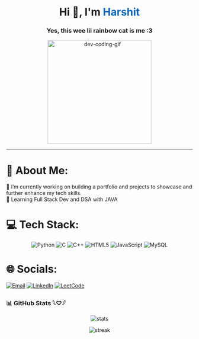 <div align="center">

  <h1>Hi 👋, I'm <span style="color:#0a66c2;">Harshit</span></h1>
  <h3>Yes, this wee lil rainbow cat is me :3</h3>

  <img src="https://i.pinimg.com/originals/e2/9e/1a/e29e1a7bcce0269e79cc7430d7736ee0.gif" width="280" alt="dev-coding-gif" />

</div>

---

# 💫 About Me:
🔭 I’m currently working on building a portfolio and projects to showcase and further enhance my tech skills. <br>🌱 Learning Full Stack Dev and DSA with JAVA

<!--
**devniteshkumar/devniteshkumar** is a ✨ _special_ ✨ repository because its `README.md` (this file) appears on your GitHub profile.

Here are some ideas to get you started:
## 🌐 Socials:
[![email](https://img.shields.io/badge/Email-D14836?logo=gmail&logoColor=white)](mailto:soodharshit2021@gmail.com) 

- 🔭 I’m currently working on ...
- 🌱 I’m currently learning ...
- 👯 I’m looking to collaborate on ...
- 🤔 I’m looking for help with ...
- 💬 Ask me about ...
- 📫 How to reach me: ...
- 😄 Pronouns: ...
- ⚡ Fun fact: ...
-->

# 💻 Tech Stack:
<div align="center">

![Python](https://img.shields.io/badge/python-3670A0?style=for-the-badge&logo=python&logoColor=ffdd54)
![C](https://img.shields.io/badge/c-%2300599C.svg?style=for-the-badge&logo=c&logoColor=white)
![C++](https://img.shields.io/badge/c++-%2300599C.svg?style=for-the-badge&logo=c%2B%2B&logoColor=white)
![HTML5](https://img.shields.io/badge/html5-%23E34F26.svg?style=for-the-badge&logo=html5&logoColor=white)
![JavaScript](https://img.shields.io/badge/javascript-%23323330.svg?style=for-the-badge&logo=javascript&logoColor=%23F7DF1E)
![MySQL](https://img.shields.io/badge/mysql-%2300f.svg?style=for-the-badge&logo=mysql&logoColor=white)

</div>

# 🌐 Socials:
[![Email](https://img.shields.io/badge/Email-D14836?logo=gmail&logoColor=white)](mailto:soodharshit2021@gmail.com)
[![LinkedIn](https://img.shields.io/badge/LinkedIn-0A66C2?logo=linkedin&logoColor=white)](https://www.linkedin.com/in/harshit-s-a25257258/)
[![LeetCode](https://img.shields.io/badge/LeetCode-000000?logo=leetcode&logoColor=white&style=for-the-badge)](https://leetcode.com/u/harshitsood_19/)


</div>

### 📊 GitHub Stats 𓆩♡𓆪
<p align="center">
  <img src="https://github-readme-stats.vercel.app/api?username=code-with-Harshit&show_icons=true&theme=radical" alt="stats" />
</p>
<p align="center">
  <img src="https://streak-stats.demolab.com?user=code-with-Harshit&theme=radical" alt="streak" />
</p>


